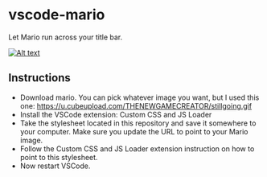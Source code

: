 # vscode-mario
Let Mario run across your title bar.

[![Alt text](https://youtu.be/Skckr9Q3ZVs)](https://youtu.be/Skckr9Q3ZVs)

## Instructions

- Download mario.  You can pick whatever image you want, but I used this one: https://u.cubeupload.com/THENEWGAMECREATOR/stillgoing.gif
- Install the VSCode extension: Custom CSS and JS Loader
- Take the stylesheet located in this repository and save it somewhere to your computer. Make sure you update the URL to point to your Mario image. 
- Follow the Custom CSS and JS Loader extension instruction on how to point to this stylesheet. 
- Now restart VSCode.
